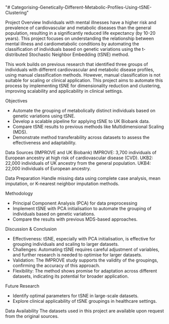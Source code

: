 "# Categorising-Genetically-Different-Metabolic-Profiles-Using-tSNE-Clustering"

Project Overview
Individuals with mental illnesses have a higher risk and prevalence of cardiovascular and metabolic diseases than the general population, resulting in a significantly reduced life expectancy (by 10-20 years). This project focuses on understanding the relationship between mental illness and cardiometabolic conditions by automating the classification of individuals based on genetic variations using the t-distributed Stochastic Neighbor Embedding (tSNE) method.

This work builds on previous research that identified three groups of individuals with different cardiovascular and metabolic disease profiles, using manual classification methods. However, manual classification is not suitable for scaling or clinical application. This project aims to automate this process by implementing tSNE for dimensionality reduction and clustering, improving scalability and applicability in clinical settings.

Objectives
- Automate the grouping of metabolically distinct individuals based on genetic variations using tSNE.
- Develop a scalable pipeline for applying tSNE to UK Biobank data.
- Compare tSNE results to previous methods like Multidimensional Scaling (MDS).
- Demonstrate method transferability across datasets to assess the effectiveness and adaptability.

Data Sources (IMPROVE and UK Biobank)
IMPROVE: 3,700 individuals of European ancestry at high risk of cardiovascular disease (CVD).
UKB2: 22,000 individuals of UK ancestry from the general population.
UKB4: 22,000 individuals of European ancestry.

Data Preparation
Handle missing data using complete case analysis, mean imputation, or K-nearest neighbor imputation methods.

Methodology
- Principal Component Analysis (PCA) for data preprocessing
- Implement tSNE with PCA initialisation to automate the grouping of individuals based on genetic variations.
- Compare the results with previous MDS-based approaches.

Discussion & Conclusion
- Effectiveness: tSNE, especially with PCA initialisation, is effective for grouping individuals and scaling to larger datasets.
- Challenges: Automating tSNE requires careful adjustment of variables, and further research is needed to optimise for larger datasets.
- Validation: The IMPROVE study supports the validity of the groupings, confirming the accuracy of this approach.
- Flexibility: The method shows promise for adaptation across different datasets, indicating its potential for broader application.

Future Research
- Identify optimal parameters for tSNE in large-scale datasets.
- Explore clinical applicability of tSNE groupings in healthcare settings.

Data Availability
The datasets used in this project are available upon request from the original sources.
